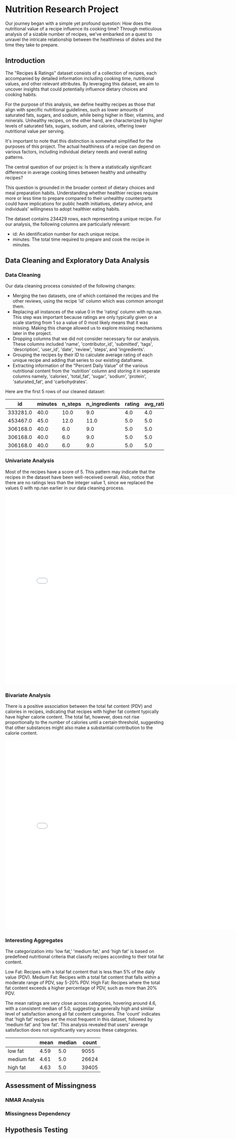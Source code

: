 # Nutrition Research Project
Our journey began with a simple yet profound question: How does the nutritional value of a recipe influence its cooking time? Through meticulous analysis of a sizable number of recipes, we've embarked on a quest to unravel the intricate relationship between the healthiness of dishes and the time they take to prepare.

## Introduction
The "Recipes & Ratings" dataset consists of a collection of recipes, each accompanied by detailed information including cooking time, nutritional values, and other relevant attributes. By leveraging this dataset, we aim to uncover insights that could potentially influence dietary choices and cooking habits.

For the purpose of this analysis, we define healthy recipes as those that align with specific nutritional guidelines, such as lower amounts of saturated fats, sugars, and sodium, while being higher in fiber, vitamins, and minerals. Unhealthy recipes, on the other hand, are characterized by higher levels of saturated fats, sugars, sodium, and calories, offering lower nutritional value per serving.

It's important to note that this distinction is somewhat simplified for the purposes of this project. The actual healthiness of a recipe can depend on various factors, including individual dietary needs and overall eating patterns.

The central question of our project is: Is there a statistically significant difference in average cooking times between healthy and unhealthy recipes?

This question is grounded in the broader context of dietary choices and meal preparation habits. Understanding whether healthier recipes require more or less time to prepare compared to their unhealthy counterparts could have implications for public health initiatives, dietary advice, and individuals' willingness to adopt healthier eating habits.

The dataset contains 234429 rows, each representing a unique recipe. For our analysis, the following columns are particularly relevant:

- id: An identification number for each unique recipe.
- minutes: The total time required to prepare and cook the recipe in minutes.

## Data Cleaning and Exploratory Data Analysis

### Data Cleaning

Our data cleaning process consisted of the following changes:

- Merging the two datasets, one of which contained the recipes and the other reviews, using the recipe 'id' column which was common amongst them.
- Replacing all instances of the value 0 in the 'rating' column with np.nan. This step was important because ratings are only typically given on a scale starting from 1 so a value of 0 most likely means that it was missing. Making this change allowed us to explore missing mechanisms later in the project.
- Dropping columns that we did not consider necessary for our analysis. These columns included 'name', 'contributor_id', 'submitted', 'tags', 'description', 'user_id', 'date', 'review', 'steps', and 'ingredients'.
- Grouping the recipes by their ID to calculate average rating of each unique recipe and adding that series to our existing dataframe.
- Extracting information of the "Percent Daily Value" of the various nutritional content from the 'nutrition' column and storing it in seperate columns namely, 'calories', 'total_fat', 'sugar', 'sodium', 'protein', 'saturated_fat', and 'carbohydrates'.

Here are the first 5 rows of our cleaned dataset:

| id | minutes | n_steps | n_ingredients | rating | avg_rating | calories | total_fat | sugar | sodium | protein | saturated_fat | carbohydrates |
|---|---|---|---|---|---|---|---|---|---|---|---|---|
| 333281.0 | 40.0 | 10.0 | 9.0 | 4.0 | 4.0 | 138.4 | 10.0 | 50.0 | 3.0 | 3.0 | 19.0 | 6.0 |
| 453467.0 | 45.0 | 12.0 | 11.0 | 5.0 | 5.0 | 595.1 | 46.0 | 211.0 | 22.0 | 13.0 | 51.0 | 26.0 |
| 306168.0 | 40.0 | 6.0 | 9.0 | 5.0 | 5.0 | 194.8 | 20.0 | 6.0 | 32.0 | 22.0 | 36.0 | 3.0 |
| 306168.0 | 40.0 | 6.0 | 9.0 | 5.0 | 5.0 | 194.8 | 20.0 | 6.0 | 32.0 | 22.0 | 36.0 | 3.0 |
| 306168.0 | 40.0 | 6.0 | 9.0 | 5.0 | 5.0 | 194.8 | 20.0 | 6.0 | 32.0 | 22.0 | 36.0 | 3.0 |

### Univariate Analysis

Most of the recipes have a score of 5. This pattern may indicate that the recipes in the dataset have been well-received overall. Also, notice that there are no ratings less than the integer value 1, since we replaced the values 0 with np.nan earlier in our data cleaning process.

<iframe
  src="assets/plotly_histogram.html"
  width="800"
  height="600"
  frameborder="0"
></iframe>

### Bivariate Analysis

There is a positive association between the total fat content (PDV) and calories in recipes, indicating that recipes with higher fat content typically have higher calorie content. The total fat, however, does not rise proportionally to the number of calories until a certain threshold, suggesting that other substances might also make a substantial contribution to the calorie content.

<iframe
  src="assets/plotly_scatter.html"
  width="800"
  height="600"
  frameborder="0"
></iframe>

### Interesting Aggregates

The categorization into 'low fat,' 'medium fat,' and 'high fat' is based on predefined nutritional criteria that classify recipes according to their total fat content.

Low Fat: Recipes with a total fat content that is less than 5% of the daily value (PDV).
Medium Fat: Recipes with a total fat content that falls within a moderate range of PDV, say 5-20% PDV.
High Fat: Recipes where the total fat content exceeds a higher percentage of PDV, such as more than 20% PDV.

The mean ratings are very close across categories, hovering around 4.6, with a consistent median of 5.0, suggesting a generally high and similar level of satisfaction among all fat content categories. The 'count' indicates that 'high fat' recipes are the most frequent in this dataset, followed by 'medium fat' and 'low fat'. This analysis revealed that users' average satisfaction does not significantly vary across these categories.

|            | mean | median | count |
|---|---|---|---|
| low fat    | 4.59 | 5.0    | 9055  |
| medium fat | 4.61 | 5.0    | 26624 |
| high fat   | 4.63 | 5.0    | 39405 |

## Assessment of Missingness

### NMAR Analysis

### Missingness Dependency

## Hypothesis Testing




